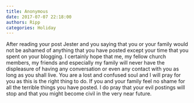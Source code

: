 ```yaml
---
title: Anonymous
date: 2017-07-07 22:18:00
authors: Ripp
categories: Holiday
---
```


 After reading your post Jester and you saying that you or your family would not be ashamed of anything that you have posted except your time that you spent on your blogging. I certainly hope that me, my fellow church members, my friends and especially my family will never have the displeasure of having any conversation or even any contact with you as long as you shall live. You are a lost and confused soul and I will pray for you as this is the right thing to do. If you and your family feel no shame for all the terrible things you have posted. I do pray that your evil postings will stop and that you might become civil in the very near future.